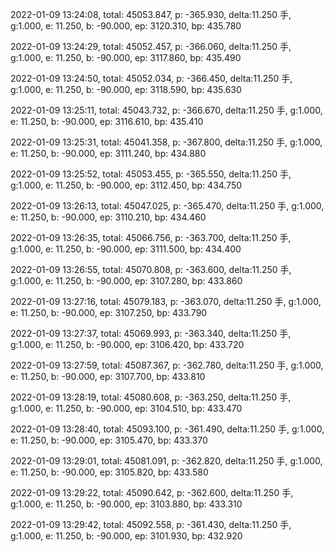2022-01-09 13:24:08, total: 45053.847, p: -365.930, delta:11.250 手, g:1.000, e: 11.250, b: -90.000, ep: 3120.310, bp: 435.780

2022-01-09 13:24:29, total: 45052.457, p: -366.060, delta:11.250 手, g:1.000, e: 11.250, b: -90.000, ep: 3117.860, bp: 435.490

2022-01-09 13:24:50, total: 45052.034, p: -366.450, delta:11.250 手, g:1.000, e: 11.250, b: -90.000, ep: 3118.590, bp: 435.630

2022-01-09 13:25:11, total: 45043.732, p: -366.670, delta:11.250 手, g:1.000, e: 11.250, b: -90.000, ep: 3116.610, bp: 435.410

2022-01-09 13:25:31, total: 45041.358, p: -367.800, delta:11.250 手, g:1.000, e: 11.250, b: -90.000, ep: 3111.240, bp: 434.880

2022-01-09 13:25:52, total: 45053.455, p: -365.550, delta:11.250 手, g:1.000, e: 11.250, b: -90.000, ep: 3112.450, bp: 434.750

2022-01-09 13:26:13, total: 45047.025, p: -365.470, delta:11.250 手, g:1.000, e: 11.250, b: -90.000, ep: 3110.210, bp: 434.460

2022-01-09 13:26:35, total: 45066.756, p: -363.700, delta:11.250 手, g:1.000, e: 11.250, b: -90.000, ep: 3111.500, bp: 434.400

2022-01-09 13:26:55, total: 45070.808, p: -363.600, delta:11.250 手, g:1.000, e: 11.250, b: -90.000, ep: 3107.280, bp: 433.860

2022-01-09 13:27:16, total: 45079.183, p: -363.070, delta:11.250 手, g:1.000, e: 11.250, b: -90.000, ep: 3107.250, bp: 433.790

2022-01-09 13:27:37, total: 45069.993, p: -363.340, delta:11.250 手, g:1.000, e: 11.250, b: -90.000, ep: 3106.420, bp: 433.720

2022-01-09 13:27:59, total: 45087.367, p: -362.780, delta:11.250 手, g:1.000, e: 11.250, b: -90.000, ep: 3107.700, bp: 433.810

2022-01-09 13:28:19, total: 45080.608, p: -363.250, delta:11.250 手, g:1.000, e: 11.250, b: -90.000, ep: 3104.510, bp: 433.470

2022-01-09 13:28:40, total: 45093.100, p: -361.490, delta:11.250 手, g:1.000, e: 11.250, b: -90.000, ep: 3105.470, bp: 433.370

2022-01-09 13:29:01, total: 45081.091, p: -362.820, delta:11.250 手, g:1.000, e: 11.250, b: -90.000, ep: 3105.820, bp: 433.580

2022-01-09 13:29:22, total: 45090.642, p: -362.600, delta:11.250 手, g:1.000, e: 11.250, b: -90.000, ep: 3103.880, bp: 433.310

2022-01-09 13:29:42, total: 45092.558, p: -361.430, delta:11.250 手, g:1.000, e: 11.250, b: -90.000, ep: 3101.930, bp: 432.920